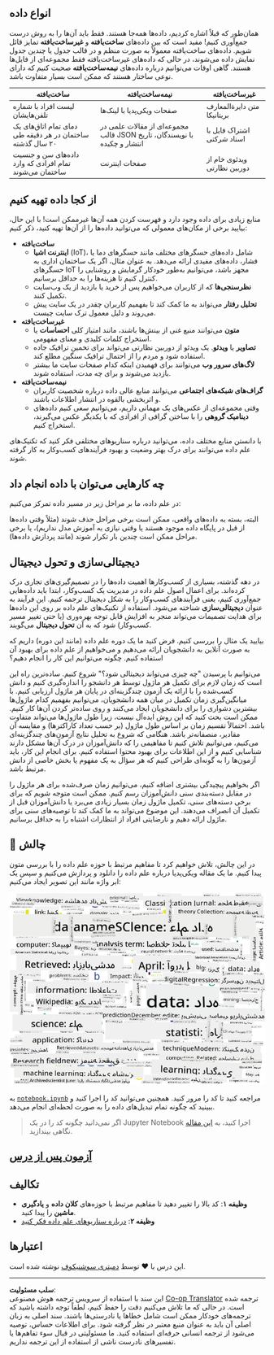 <!--
CO_OP_TRANSLATOR_METADATA:
{
  "original_hash": "8141e7195841682914be03ef930fe43d",
  "translation_date": "2025-09-03T20:01:08+00:00",
  "source_file": "1-Introduction/01-defining-data-science/README.md",
  "language_code": "fa"
}
-->
## انواع داده

همان‌طور که قبلاً اشاره کردیم، داده‌ها همه‌جا هستند. فقط باید آن‌ها را به روش درست جمع‌آوری کنیم! مفید است که بین داده‌های **ساخت‌یافته** و **غیرساخت‌یافته** تمایز قائل شویم. داده‌های ساخت‌یافته معمولاً به صورت منظم و در قالب جدول یا چندین جدول نمایش داده می‌شوند، در حالی که داده‌های غیرساخت‌یافته فقط مجموعه‌ای از فایل‌ها هستند. گاهی اوقات می‌توانیم درباره داده‌های **نیمه‌ساخت‌یافته** صحبت کنیم که دارای نوعی ساختار هستند که ممکن است بسیار متفاوت باشد.

| ساخت‌یافته                                                                   | نیمه‌ساخت‌یافته                                                                                 | غیرساخت‌یافته                            |
| ----------------------------------------------------------------------------- | ----------------------------------------------------------------------------------------------- | ---------------------------------------- |
| لیست افراد با شماره تلفن‌هایشان                                               | صفحات ویکی‌پدیا با لینک‌ها                                                                      | متن دایرة‌المعارف بریتانیکا              |
| دمای تمام اتاق‌های یک ساختمان در هر دقیقه طی ۲۰ سال گذشته                     | مجموعه‌ای از مقالات علمی در قالب JSON با نویسندگان، تاریخ انتشار و چکیده                       | اشتراک فایل با اسناد شرکتی               |
| داده‌های سن و جنسیت تمام افرادی که وارد ساختمان می‌شوند                       | صفحات اینترنت                                                                                   | ویدئوی خام از دوربین نظارتی              |

## از کجا داده تهیه کنیم

منابع زیادی برای داده وجود دارد و فهرست کردن همه آن‌ها غیرممکن است! با این حال، بیایید برخی از مکان‌های معمولی که می‌توانید داده‌ها را از آن‌ها تهیه کنید، ذکر کنیم:

* **ساخت‌یافته**
  - **اینترنت اشیا** (IoT)، شامل داده‌های حسگرهای مختلف مانند حسگرهای دما یا فشار، داده‌های مفیدی ارائه می‌دهد. به عنوان مثال، اگر یک ساختمان اداری به حسگرهای IoT مجهز باشد، می‌توانیم به‌طور خودکار گرمایش و روشنایی را کنترل کنیم تا هزینه‌ها را به حداقل برسانیم.
  - **نظرسنجی‌ها** که از کاربران می‌خواهیم پس از خرید یا بازدید از یک وب‌سایت تکمیل کنند.
  - **تحلیل رفتار** می‌تواند به ما کمک کند تا بفهمیم کاربران چقدر در یک سایت پیش می‌روند و دلیل معمول ترک سایت چیست.
* **غیرساخت‌یافته**
  - **متون** می‌توانند منبع غنی از بینش‌ها باشند، مانند امتیاز کلی **احساسات** یا استخراج کلمات کلیدی و معنای مفهومی.
  - **تصاویر** یا **ویدئو**. یک ویدئو از دوربین نظارتی می‌تواند برای تخمین ترافیک جاده استفاده شود و مردم را از احتمال ترافیک سنگین مطلع کند.
  - **لاگ‌های سرور وب** می‌توانند برای فهمیدن اینکه کدام صفحات سایت ما بیشتر بازدید می‌شوند و برای چه مدت، استفاده شوند.
* **نیمه‌ساخت‌یافته**
  - **گراف‌های شبکه‌های اجتماعی** می‌توانند منابع عالی داده درباره شخصیت کاربران و اثربخشی بالقوه در انتشار اطلاعات باشند.
  - وقتی مجموعه‌ای از عکس‌های یک مهمانی داریم، می‌توانیم سعی کنیم داده‌های **دینامیک گروهی** را با ساختن گرافی از افرادی که با یکدیگر عکس می‌گیرند، استخراج کنیم.

با دانستن منابع مختلف داده، می‌توانید درباره سناریوهای مختلفی فکر کنید که تکنیک‌های علم داده می‌توانند برای درک بهتر وضعیت و بهبود فرآیندهای کسب‌وکار به کار گرفته شوند.

## چه کارهایی می‌توان با داده انجام داد

در علم داده، ما بر مراحل زیر در مسیر داده تمرکز می‌کنیم:

البته، بسته به داده‌های واقعی، ممکن است برخی مراحل حذف شوند (مثلاً وقتی داده‌ها از قبل در پایگاه داده موجود هستند یا وقتی نیازی به آموزش مدل نداریم)، یا برخی مراحل ممکن است چندین بار تکرار شوند (مانند پردازش داده‌ها).

## دیجیتالی‌سازی و تحول دیجیتال

در دهه گذشته، بسیاری از کسب‌وکارها اهمیت داده‌ها را در تصمیم‌گیری‌های تجاری درک کرده‌اند. برای اعمال اصول علم داده در مدیریت یک کسب‌وکار، ابتدا باید داده‌هایی جمع‌آوری کنیم، یعنی فرآیندهای کسب‌وکار را به شکل دیجیتال ترجمه کنیم. این فرآیند به عنوان **دیجیتالی‌سازی** شناخته می‌شود. استفاده از تکنیک‌های علم داده بر روی این داده‌ها برای هدایت تصمیمات می‌تواند منجر به افزایش قابل توجه بهره‌وری (یا حتی تغییر مسیر کسب‌وکار) شود که به آن **تحول دیجیتال** می‌گویند.

بیایید یک مثال را بررسی کنیم. فرض کنید ما یک دوره علم داده (مانند این دوره) داریم که به صورت آنلاین به دانشجویان ارائه می‌دهیم و می‌خواهیم از علم داده برای بهبود آن استفاده کنیم. چگونه می‌توانیم این کار را انجام دهیم؟

می‌توانیم با پرسیدن "چه چیزی می‌تواند دیجیتالی شود؟" شروع کنیم. ساده‌ترین راه این است که زمان لازم برای تکمیل هر ماژول توسط هر دانشجو را اندازه‌گیری کنیم و دانش کسب‌شده را با ارائه یک آزمون چندگزینه‌ای در پایان هر ماژول ارزیابی کنیم. با میانگین‌گیری زمان تکمیل در میان همه دانشجویان، می‌توانیم بفهمیم کدام ماژول‌ها بیشترین دشواری را برای دانشجویان ایجاد می‌کنند و روی ساده‌تر کردن آن‌ها کار کنیم.
ممکن است بحث کنید که این روش ایده‌آل نیست، زیرا طول ماژول‌ها می‌تواند متفاوت باشد. احتمالاً تقسیم زمان بر اساس طول ماژول (بر حسب تعداد کاراکترها) و مقایسه آن مقادیر، منصفانه‌تر باشد.
هنگامی که شروع به تحلیل نتایج آزمون‌های چندگزینه‌ای می‌کنیم، می‌توانیم تلاش کنیم تا مفاهیمی را که دانش‌آموزان در درک آن‌ها مشکل دارند شناسایی کنیم و از این اطلاعات برای بهبود محتوا استفاده کنیم. برای انجام این کار، باید آزمون‌ها را به گونه‌ای طراحی کنیم که هر سؤال به یک مفهوم یا بخش خاصی از دانش مرتبط باشد.

اگر بخواهیم پیچیدگی بیشتری اضافه کنیم، می‌توانیم زمان صرف‌شده برای هر ماژول را در مقابل دسته‌بندی سنی دانش‌آموزان رسم کنیم. ممکن است متوجه شویم که برای برخی دسته‌های سنی، تکمیل ماژول زمان بسیار زیادی می‌برد یا دانش‌آموزان قبل از تکمیل آن انصراف می‌دهند. این موضوع می‌تواند به ما کمک کند تا توصیه‌های سنی برای ماژول ارائه دهیم و نارضایتی افراد از انتظارات اشتباه را به حداقل برسانیم.

## 🚀 چالش

در این چالش، تلاش خواهیم کرد تا مفاهیم مرتبط با حوزه علم داده را با بررسی متون پیدا کنیم. ما یک مقاله ویکی‌پدیا درباره علم داده را دانلود و پردازش می‌کنیم و سپس یک ابر واژه مانند این تصویر ایجاد می‌کنیم:

![ابر واژه برای علم داده](../../../../translated_images/ds_wordcloud.664a7c07dca57de017c22bf0498cb40f898d48aa85b3c36a80620fea12fadd42.fa.png)

به [`notebook.ipynb`](../../../../../../../../../1-Introduction/01-defining-data-science/notebook.ipynb ':ignore') مراجعه کنید تا کد را مرور کنید. همچنین می‌توانید کد را اجرا کنید و ببینید که چگونه تمام تبدیل‌های داده را به صورت لحظه‌ای انجام می‌دهد.

> اگر نمی‌دانید چگونه کد را در یک Jupyter Notebook اجرا کنید، به [این مقاله](https://soshnikov.com/education/how-to-execute-notebooks-from-github/) نگاهی بیندازید.

## [آزمون پس از درس](https://ff-quizzes.netlify.app/en/ds/)

## تکالیف

* **وظیفه ۱**: کد بالا را تغییر دهید تا مفاهیم مرتبط با حوزه‌های **کلان داده** و **یادگیری ماشین** را پیدا کنید.
* **وظیفه ۲**: [درباره سناریوهای علم داده فکر کنید](assignment.md)

## اعتبارها

این درس با ♥️ توسط [دمیتری سوشنیکوف](http://soshnikov.com) نوشته شده است.

---

**سلب مسئولیت**:  
این سند با استفاده از سرویس ترجمه هوش مصنوعی [Co-op Translator](https://github.com/Azure/co-op-translator) ترجمه شده است. در حالی که ما تلاش می‌کنیم دقت را حفظ کنیم، لطفاً توجه داشته باشید که ترجمه‌های خودکار ممکن است شامل خطاها یا نادرستی‌ها باشند. سند اصلی به زبان اصلی آن باید به عنوان منبع معتبر در نظر گرفته شود. برای اطلاعات حساس، توصیه می‌شود از ترجمه انسانی حرفه‌ای استفاده کنید. ما مسئولیتی در قبال سوء تفاهم‌ها یا تفسیرهای نادرست ناشی از استفاده از این ترجمه نداریم.